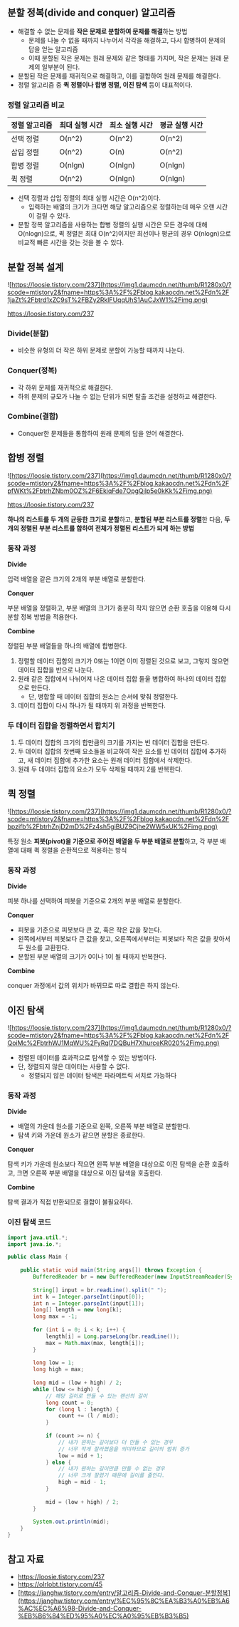 ## 분할 정복(divide and conquer) 알고리즘

- 해결할 수 없는 문제를 **작은 문제로 분할하여 문제를 해결**하는 방법
    - 문제를 나눌 수 없을 때까지 나누어서 각각을 해결하고, 다시 합병하여 문제의 답을 얻는 알고리즘
    - 이때 분할된 작은 문제는 원래 문제와 같은 형태를 가지며, 작은 문제는 원래 문제의 일부분이 된다.
- 분할된 작은 문제를 재귀적으로 해결하고, 이를 결합하여 원래 문제를 해결한다.
- 정렬 알고리즘 중 **퀵 정렬이나 합병 정렬, 이진 탐색** 등이 대표적이다.

### 정렬 알고리즘 비교

| 정렬 알고리즘 | 최대 실행 시간 | 최소 실행 시간 | 평균 실행 시간 |
| --- | --- | --- | --- |
| 선택 정렬 | O(n^2) | O(n^2) | O(n^2) |
| 삽입 정렬 | O(n^2) | O(n) | O(n^2) |
| 합병 정렬 | O(nlgn) | O(nlgn) | O(nlgn) |
| 퀵 정렬 | O(n^2) | O(nlgn) | O(nlgn) |
- 선택 정렬과 삽입 정렬의 최대 실행 시간은 O(n^2)이다.
    - 입력하는 배열의 크기가 크다면 해당 알고리즘으로 정렬하는데 매우 오랜 시간이 걸릴 수 있다.
- 분할 정복 알고리즘을 사용하는 합병 정렬의 실행 시간은 모든 경우에 대해 O(nlogn)으로, 퀵 정렬은 최대 O(n^2)이지만 최선이나 평균의 경우 O(nlogn)으로 비교적 빠른 시간을 갖는 것을 볼 수 있다.

## 분할 정복 설계

![https://loosie.tistory.com/237](https://img1.daumcdn.net/thumb/R1280x0/?scode=mtistory2&fname=https%3A%2F%2Fblog.kakaocdn.net%2Fdn%2F1jaZt%2Fbtrd1xZC9sT%2FBZy2RklFUqqUhS1AuCJxW1%2Fimg.png)

https://loosie.tistory.com/237

### Divide(분할)

- 비슷한 유형의 더 작은 하위 문제로 분할이 가능할 때까지 나눈다.

### Conquer(정복)

- 각 하위 문제를 재귀적으로 해결한다.
- 하위 문제의 규모가 나눌 수 없는 단위가 되면 탈출 조건을 설정하고 해결한다.

### Combine(결합)

- Conquer한 문제들을 통합하여 원래 문제의 답을 얻어 해결한다.

## 합병 정렬

![https://loosie.tistory.com/237](https://img1.daumcdn.net/thumb/R1280x0/?scode=mtistory2&fname=https%3A%2F%2Fblog.kakaocdn.net%2Fdn%2FpfWKt%2FbtrhZNbm0OZ%2F6EkiqFde7OpgQjlp5e0kKk%2Fimg.png)

https://loosie.tistory.com/237

**하나의 리스트를 두 개의 균등한 크기로 분할**하고, **분할된 부분 리스트를 정렬**한 다음, **두 개의 정렬된 부분 리스트를 합하여 전체가 정렬된 리스트가 되게 하는 방법**

### 동작 과정

**Divide**

입력 배열을 같은 크기의 2개의 부분 배열로 분할한다.

**Conquer**

부분 배열을 정렬하고, 부분 배열의 크기가 충분히 작지 않으면 순환 호출을 이용해 다시 분할 정복 방법을 적용한다.

**Combine**

정렬된 부분 배열들을 하나의 배열에 합병한다.

1. 정렬할 데이터 집합의 크기가 0또는 1이면 이미 정렬된 것으로 보고, 그렇지 않으면 데이터 집합을 반으로 나눈다.
2. 원래 같은 집합에서 나뉘어져 나온 데이터 집합 둘울 병합하여 하나의 데이터 집합으로 만든다.
    - 단, 병합할 때 데이터 집합의 원소는 순서에 맞춰 정렬한다.
3. 데이터 집합이 다시 하나가 될 때까지 위 과정을 반복한다.

### 두 데이터 집합을 정렬하면서 합치기

1. 두 데이터 집합의 크기의 합만큼의 크기를 가지는 빈 데이터 집합을 만든다.
2. 두 데이터 집합의 첫번째 요소들을 비교하여 작은 요소를 빈 데이터 집합에 추가하고, 새 데이터 집합에 추가한 요소는 원래 데이터 집합에서 삭제한다.
3. 원래 두 데이터 집합의 요소가 모두 삭제될 때까지 2를 반복한다.

## 퀵 정렬

![https://loosie.tistory.com/237](https://img1.daumcdn.net/thumb/R1280x0/?scode=mtistory2&fname=https%3A%2F%2Fblog.kakaocdn.net%2Fdn%2Fbpzifb%2FbtrhZnjD2mD%2Fz4sh5giBUZ9Cjhe2WW5xUK%2Fimg.png)

특정 원소 **피봇(pivot)을 기준으로 주어진 배열을 두 부분 배열로 분할**하고, 각 부분 배열에 대해 퀵 정렬을 순환적으로 적용하는 방식

### 동작 과정

**Divide**

피봇 하나를 선택하여 피봇을 기준으로 2개의 부분 배열로 분할한다.

**Conquer**

- 피봇을 기준으로 피봇보다 큰 값, 혹은 작은 값을 찾는다.
- 왼쪽에서부터 피봇보다 큰 값을 찾고, 오른쪽에서부터는 피봇보다 작은 값을 찾아서 두 원소를 교환한다.
- 분할된 부분 배열의 크기가 0이나 1이 될 때까지 반복한다.

**Combine**

conquer 과정에서 값의 위치가 바뀌므로 따로 결합은 하지 않는다.

## 이진 탐색

![https://loosie.tistory.com/237](https://img1.daumcdn.net/thumb/R1280x0/?scode=mtistory2&fname=https%3A%2F%2Fblog.kakaocdn.net%2Fdn%2FQoiMc%2FbtrhWJ1MqWU%2FyRql7DQBuH7XhurceKR020%2Fimg.png)

- 정렬된 데이터를 효과적으로 탐색할 수 있는 방법이다.
- 단, 정렬되지 않은 데이터는 사용할 수 없다.
    - 정렬되지 않은 데이터 탐색은 파라메트릭 서치로 가능하다

### 동작 과정

**Divide**

- 배열의 가운데 원소를 기준으로 왼쪽, 오른쪽 부분 배열로 분할한다.
- 탐색 키와 가운데 원소가 같으면 분할은 종료한다.

**Conquer**

탐색 키가 가운데 원소보다 작으면 왼쪽 부분 배열을 대상으로 이진 탐색을 순환 호출하고, 크면 오른쪽 부분 배열을 대상으로 이진 탐색을 호출한다.

**Combine**

탐색 결과가 직접 반환되므로 결합이 불필요하다.

### 이진 탐색 코드

```java
import java.util.*;
import java.io.*;

public class Main {
    
    public static void main(String args[]) throws Exception {
        BufferedReader br = new BufferedReader(new InputStreamReader(System.in));
        
        String[] input = br.readLine().split(" ");
        int k = Integer.parseInt(input[0]);
        int n = Integer.parseInt(input[1]);
        long[] length = new long[k];
        long max = -1;
        
        for (int i = 0; i < k; i++) {
            length[i] = Long.parseLong(br.readLine());
            max = Math.max(max, length[i]);
        }
        
        long low = 1;
        long high = max;
        
        long mid = (low + high) / 2;
        while (low <= high) {
            // 해당 길이로 만들 수 있는 랜선의 길이
            long count = 0;
            for (long l : length) {
                count += (l / mid);
            }
            
            if (count >= n) {
                // 내가 원하는 길이보다 더 만들 수 있는 경우
                // 너무 작게 잘라졌음을 의미하므로 길이의 범위 증가
                low = mid + 1;
            } else {
                // 내가 원하는 길이만큼 만들 수 없는 경우
                // 너무 크게 잘렸기 때문에 길이를 줄인다.
                high = mid - 1;
            }
            
            mid = (low + high) / 2;
        }
        
        System.out.println(mid);
    }
}
```

## 참고 자료

- https://loosie.tistory.com/237
- https://olrlobt.tistory.com/45
- [https://janghw.tistory.com/entry/알고리즘-Divide-and-Conquer-분할정복](https://janghw.tistory.com/entry/%EC%95%8C%EA%B3%A0%EB%A6%AC%EC%A6%98-Divide-and-Conquer-%EB%B6%84%ED%95%A0%EC%A0%95%EB%B3%B5)
